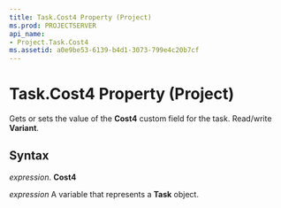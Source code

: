 ```yaml
---
title: Task.Cost4 Property (Project)
ms.prod: PROJECTSERVER
api_name:
- Project.Task.Cost4
ms.assetid: a0e9be53-6139-b4d1-3073-799e4c20b7cf
---
```



# Task.Cost4 Property (Project)

Gets or sets the value of the  **Cost4** custom field for the task. Read/write **Variant**.


## Syntax

 _expression_. **Cost4**

 _expression_ A variable that represents a **Task** object.



